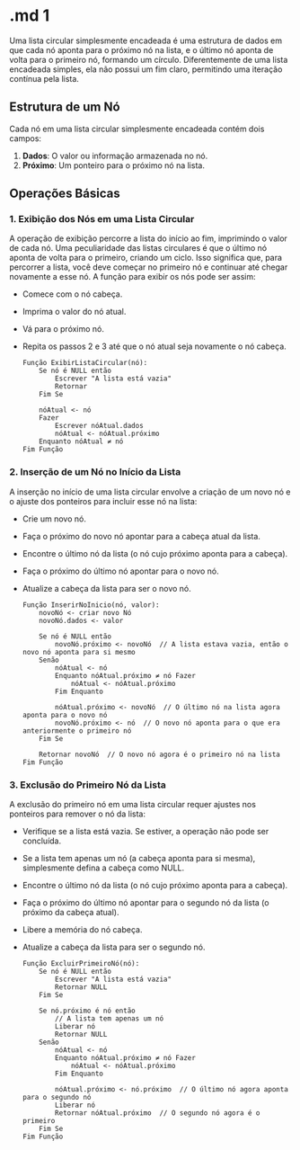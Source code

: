 # .md 1

Uma lista circular simplesmente encadeada é uma estrutura de dados em que cada nó aponta para o próximo nó na lista, e o último nó aponta de volta para o primeiro nó, formando um círculo. Diferentemente de uma lista encadeada simples, ela não possui um fim claro, permitindo uma iteração contínua pela lista.

## **Estrutura de um Nó**

Cada nó em uma lista circular simplesmente encadeada contém dois campos:

1. **Dados**: O valor ou informação armazenada no nó.
2. **Próximo**: Um ponteiro para o próximo nó na lista.

## **Operações Básicas**

### **1. Exibição dos Nós em uma Lista Circular**

A operação de exibição percorre a lista do início ao fim, imprimindo o valor de cada nó. Uma peculiaridade das listas circulares é que o último nó aponta de volta para o primeiro, criando um ciclo. Isso significa que, para percorrer a lista, você deve começar no primeiro nó e continuar até chegar novamente a esse nó. A função para exibir os nós pode ser assim:

- Comece com o nó cabeça.
- Imprima o valor do nó atual.
- Vá para o próximo nó.
- Repita os passos 2 e 3 até que o nó atual seja novamente o nó cabeça.
    
    ```
    Função ExibirListaCircular(nó):
        Se nó é NULL então
            Escrever "A lista está vazia"
            Retornar
        Fim Se
    
        nóAtual <- nó
        Fazer
            Escrever nóAtual.dados
            nóAtual <- nóAtual.próximo
        Enquanto nóAtual ≠ nó
    Fim Função
    ```
    

### **2. Inserção de um Nó no Início da Lista**

A inserção no início de uma lista circular envolve a criação de um novo nó e o ajuste dos ponteiros para incluir esse nó na lista:

- Crie um novo nó.
- Faça o próximo do novo nó apontar para a cabeça atual da lista.
- Encontre o último nó da lista (o nó cujo próximo aponta para a cabeça).
- Faça o próximo do último nó apontar para o novo nó.
- Atualize a cabeça da lista para ser o novo nó.
    
    ```
    Função InserirNoInicio(nó, valor):
        novoNó <- criar novo Nó
        novoNó.dados <- valor
        
        Se nó é NULL então
            novoNó.próximo <- novoNó  // A lista estava vazia, então o novo nó aponta para si mesmo
        Senão
            nóAtual <- nó
            Enquanto nóAtual.próximo ≠ nó Fazer
                nóAtual <- nóAtual.próximo
            Fim Enquanto
            
            nóAtual.próximo <- novoNó  // O último nó na lista agora aponta para o novo nó
            novoNó.próximo <- nó  // O novo nó aponta para o que era anteriormente o primeiro nó
        Fim Se
        
        Retornar novoNó  // O novo nó agora é o primeiro nó na lista
    Fim Função
    ```
    

### **3. Exclusão do Primeiro Nó da Lista**

A exclusão do primeiro nó em uma lista circular requer ajustes nos ponteiros para remover o nó da lista:

- Verifique se a lista está vazia. Se estiver, a operação não pode ser concluída.
- Se a lista tem apenas um nó (a cabeça aponta para si mesma), simplesmente defina a cabeça como NULL.
- Encontre o último nó da lista (o nó cujo próximo aponta para a cabeça).
- Faça o próximo do último nó apontar para o segundo nó da lista (o próximo da cabeça atual).
- Libere a memória do nó cabeça.
- Atualize a cabeça da lista para ser o segundo nó.
    
    ```
    Função ExcluirPrimeiroNó(nó):
        Se nó é NULL então
            Escrever "A lista está vazia"
            Retornar NULL
        Fim Se
        
        Se nó.próximo é nó então
            // A lista tem apenas um nó
            Liberar nó
            Retornar NULL
        Senão
            nóAtual <- nó
            Enquanto nóAtual.próximo ≠ nó Fazer
                nóAtual <- nóAtual.próximo
            Fim Enquanto
            
            nóAtual.próximo <- nó.próximo  // O último nó agora aponta para o segundo nó
            Liberar nó
            Retornar nóAtual.próximo  // O segundo nó agora é o primeiro
        Fim Se
    Fim Função
    ```